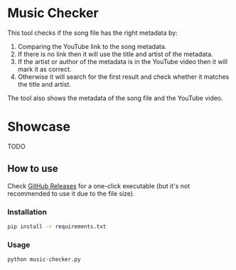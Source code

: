 # Music Checker

This tool checks if the song file has the right metadata by:

1. Comparing the YouTube link to the song metadata.
2. If there is no link then it will use the title and artist of the metadata.
3. If the artist or author of the metadata is in the YouTube video then it will mark it as correct.
4. Otherwise it will search for the first result and check whether it matches the title and artist.

The tool also shows the metadata of the song file and the YouTube video.

# Showcase

TODO

## How to use

Check [GitHub Releases](https://github.com/not-coded/music-checker/releases) for a one-click executable (but it's not recommended to use it due to the file size).

### Installation

```bash
pip install -r requirements.txt
```

### Usage

```bash
python music-checker.py
```